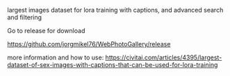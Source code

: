 largest images dataset for lora training with captions, and advanced search and filtering

Go to release for download

https://github.com/jorgmikel76/WebPhotoGallery/release


more information and how to use:
https://civitai.com/articles/4395/largest-dataset-of-sex-images-with-captions-that-can-be-used-for-lora-training

